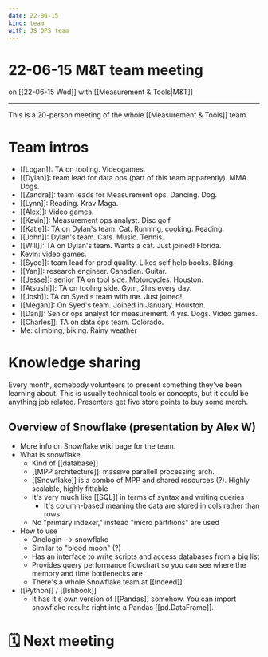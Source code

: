 ```yaml
---
date: 22-06-15
kind: team
with: JS OPS team
---
```

# 22-06-15 M&T team meeting
on [[22-06-15 Wed]]
with [[Measurement & Tools|M&T]]

---
This is a 20-person meeting of the whole [[Measurement & Tools]] team. 

# Team intros
- [[Logan]]: TA on tooling. Videogames. 
- [[Dylan]]: team lead for data ops (part of this team apparently). MMA. Dogs.
- [[Zandra]]: team leads for Measurement ops. Dancing. Dog. 
- [[Lynn]]: Reading. Krav Maga. 
- [[Alex]]: Video games. 
- [[Kevin]]: Measurement ops analyst. Disc golf. 
- [[Katie]]: TA on Dylan's team. Cat. Running, cooking. Reading. 
- [[John]]: Dylan's team. Cats. Music. Tennis. 
- [[Will]]: TA on Dylan's team. Wants a cat. Just joined! Florida. 
- Kevin: video games. 
- [[Syed]]: team lead for prod quality. Likes self help books. Biking. 
- [[Yan]]: research engineer. Canadian. Guitar.  
- [[Jesse]]: senior TA on tool side. Motorcycles. Houston. 
- [[Atsushi]]: TA on tooling side. Gym, 2hrs every day. 
- [[Josh]]: TA on Syed's team with me. Just joined!
- [[Megan]]: On Syed's team. Joined in January. Houston. 
- [[Dan]]: Senior ops analyst for measurement. 4 yrs. Dogs. Video games. 
- [[Charles]]: TA on data ops team. Colorado. 
- Me: climbing, biking. Rainy weather

# Knowledge sharing
Every month, somebody volunteers to present something they've been learning about. This is usually technical tools or concepts, but it could be anything job related. Presenters get five store points to buy some merch. 

## Overview of Snowflake (presentation by Alex W)
- More info on Snowflake wiki page for the team. 
- What is snowflake
	- Kind of [[database]]
	- [[MPP architecture]]: massive parallell processing arch. 
	- [[Snowflake]] is a combo of MPP and shared resources (?). Highly scalable, highly fittable
	- It's very much like [[SQL]] in terms of syntax and writing queries
		- It's column-based meaning the data are stored in cols rather than rows. 
	- No "primary indexer," instead "micro partitions" are used
- How to use
	- Onelogin --> snowflake
	- Similar to "blood moon" (?)
	- Has an interface to write scripts and access databases from a big list
	- Provides query performance flowchart so you can see where the memory and time bottlenecks are
	- There's a whole Snowflake team at [[Indeed]]
- [[Python]] / [[Ishbook]]
	- It has it's own version of [[Pandas]] somehow. You can import snowflake results right into a Pandas [[pd.DataFrame]]. 

# 🗓 Next meeting
